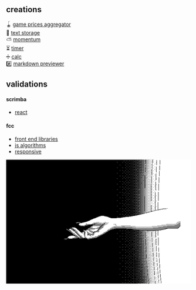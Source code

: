## creations

🪀 [game prices aggregator](https://chipper-froyo-bd2665.netlify.app/)  
📒 [text storage](https://lt-text-exchanger.herokuapp.com/)  
⛅ [momentum](https://lt-momentum-clone.netlify.app/)  
⏳ [timer](https://lt-fcc-timer.netlify.app/)  
➗ [calc](https://lt-fcc-js-calc.netlify.app/)  
#️⃣ [markdown previewer](https://lt-fcc-mark-p.netlify.app/)  

## validations

#### scrimba

- [react](https://scrimba.com/certificate/uqREz7U9/greact)  

#### fcc

- [front end libraries](https://www.freecodecamp.org/certification/altsep/front-end-development-libraries) 
- [js algorithms](https://www.freecodecamp.org/certification/altsep/javascript-algorithms-and-data-structures) 
- [responsive](https://www.freecodecamp.org/certification/altsep/responsive-web-design)  

[![(c) unomoralez](unomoralez-beckon.gif)](http://altsep.vercel.app/)
